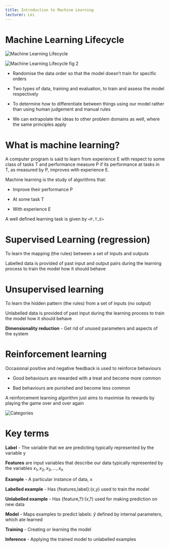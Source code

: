 ```yaml
---
title: Introduction to Machine Learning
lecturer: Lei
---
```


# Machine Learning Lifecycle

![Machine Learning Lifecycle](/img/Year_2/Software_Methodologies/Machine_Learning/Introduction/Lifecycle.webp)

![Machine Learning Lifecycle fig 2](/img/Year_2/Software_Methodologies/Machine_Learning/Introduction/Lifecycle1.webp)

-   Randomise the data order so that the model doesn’t train for
    specific orders

-   Two types of data, training and evaluation, to train and assess the
    model respectively

-   To determine how to differentiate between things using our model
    rather than using human judgement and manual rules

-   We can extrapolate the ideas to other problem domains as well, where
    the same principles apply

# What is machine learning?

<Definition name="Machine Learning">
A computer program is said to learn from experience E with respect to some class of tasks T and performance measure P if its performance at tasks in T, as measured by P, improves with experience E.
</Definition>

Machine learning is the study of algorithms that:

-   Improve their performance P

-   At some task T

-   With experience E

A well defined learning task is given by `<P,T,E>`

# Supervised Learning (regression)

To learn the mapping (the rules) between a set of inputs and outputs

Labelled data is provided of past input and output pairs during the
learning process to train the model how it should behave

# Unsupervised learning

To learn the hidden pattern (the rules) from a set of inputs (no
output)

Unlabelled data is provided of past input during the learning process to
train the model how it should behave

**Dimensionality reduction** - Get rid of unused parameters and aspects
of the system

# Reinforcement learning

Occasional positive and negative feedback is used to reinforce
behaviours

-   Good behaviours are rewarded with a treat and become more common

-   Bad behaviours are punished and become less common

A reinforcement learning algorithm just aims to maximise its rewards by
playing the game over and over again

![Categories](/img/Year_2/Software_Methodologies/Machine_Learning/Introduction/Categories.webp)

# Key terms

**Label** - The variable that we are predicting typically represented by
the variable y

**Features** are input variables that describe our data typically
represented by the variables ${x_1,x_2,x_3,...,x_n}$

**Example** - A particular instance of data, x

**Labelled example** - Has {features,label}:(x,y) used to train the
model

**Unlabelled example** - Has {feature,?}:(x,?) used for making
prediction on new data

**Model** - Maps examples to predict labels: $\hat{y}$ defined by
internal parameters, which ate learned

**Training** - Creating or learning the model

**Inference** - Applying the trained model to unlabelled examples
